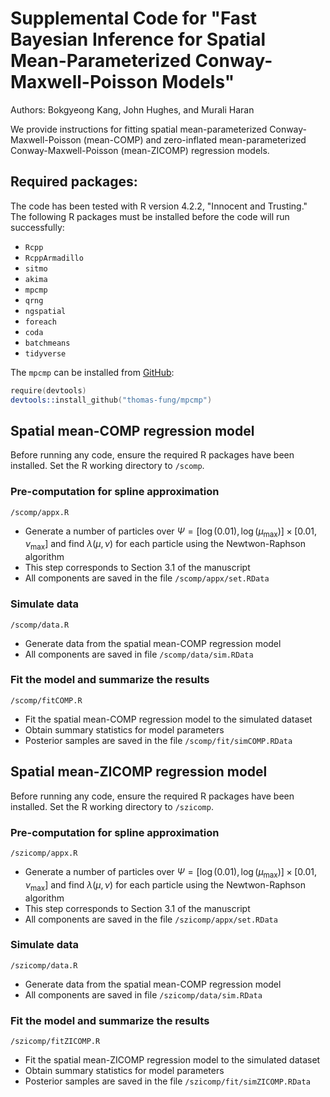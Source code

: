 # Supplemental Code for "Fast Bayesian Inference for Spatial Mean-Parameterized Conway-Maxwell-Poisson Models"
Authors: Bokgyeong Kang, John Hughes, and Murali Haran

We provide instructions for fitting spatial mean-parameterized Conway-Maxwell-Poisson (mean-COMP) and zero-inflated mean-parameterized Conway-Maxwell-Poisson (mean-ZICOMP) regression models. 

## Required packages:
The code has been tested with R version 4.2.2, "Innocent and Trusting."  The following R packages must be installed before the code will run successfully:

- `Rcpp`
- `RcppArmadillo`
- `sitmo`
- `akima`
- `mpcmp`
- `qrng`
- `ngspatial`
- `foreach`
- `coda`
- `batchmeans`
- `tidyverse`

The `mpcmp` can be installed from [GitHub](https://github.com/thomas-fung/mpcmp):
```s
require(devtools)
devtools::install_github("thomas-fung/mpcmp")
```

## Spatial mean-COMP regression model
Before running any code, ensure the required R packages have been installed. Set the R working directory to `/scomp`.

### Pre-computation for spline approximation
`/scomp/appx.R`
- Generate a number of particles over $\Psi = [\log(0.01), \log(\mu_{\max})] \times [0.01, \nu_{\max}]$ and find $\lambda(\mu, \nu)$ for each particle using the Newtwon-Raphson algorithm
- This step corresponds to Section 3.1 of the manuscript
- All components are saved in the file `/scomp/appx/set.RData`

### Simulate data
`/scomp/data.R`
- Generate data from the spatial mean-COMP regression model
- All components are saved in file `/scomp/data/sim.RData`

### Fit the model and summarize the results
`/scomp/fitCOMP.R`
- Fit the spatial mean-COMP regression model to the simulated dataset
- Obtain summary statistics for model parameters
- Posterior samples are saved in the file `/scomp/fit/simCOMP.RData`


## Spatial mean-ZICOMP regression model
Before running any code, ensure the required R packages have been installed. Set the R working directory to `/szicomp`.

### Pre-computation for spline approximation
`/szicomp/appx.R`
- Generate a number of particles over $\Psi = [\log(0.01), \log(\mu_{\max})] \times [0.01, \nu_{\max}]$ and find $\lambda(\mu, \nu)$ for each particle using the Newtwon-Raphson algorithm
- This step corresponds to Section 3.1 of the manuscript
- All components are saved in the file `/szicomp/appx/set.RData`

### Simulate data
`/szicomp/data.R`
- Generate data from the spatial mean-COMP regression model
- All components are saved in file `/szicomp/data/sim.RData`

### Fit the model and summarize the results
`/szicomp/fitZICOMP.R`
- Fit the spatial mean-ZICOMP regression model to the simulated dataset
- Obtain summary statistics for model parameters
- Posterior samples are saved in the file `/szicomp/fit/simZICOMP.RData`
